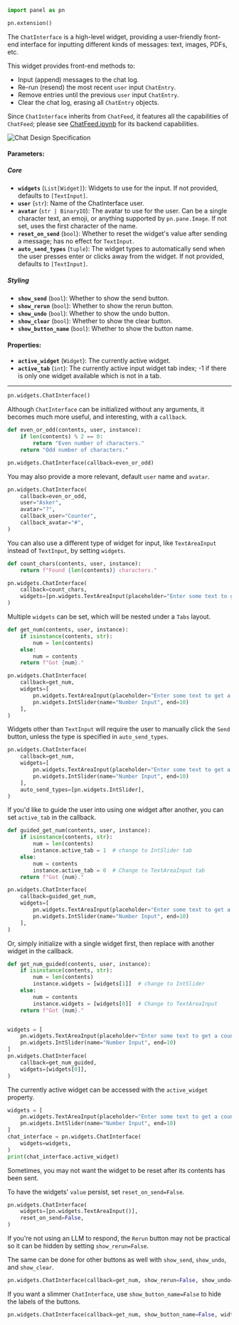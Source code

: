 ```python
import panel as pn

pn.extension()
```

The `ChatInterface` is a high-level widget, providing a user-friendly front-end interface for inputting different kinds of messages: text, images, PDFs, etc.

This widget provides front-end methods to:

- Input (append) messages to the chat log.
- Re-run (resend) the most recent `user` input `ChatEntry`.
- Remove entries until the previous `user` input `ChatEntry`.
- Clear the chat log, erasing all `ChatEntry` objects.

Since `ChatInterface` inherits from `ChatFeed`, it features all the capabilities of `ChatFeed`; please see [ChatFeed.ipynb](ChatFeed.ipynb) for its backend capabilities.

![Chat Design Specification](../../assets/ChatDesignSpecification.png)
#### Parameters:

##### Core

* **`widgets`** (`List[Widget]`): Widgets to use for the input. If not provided, defaults to `[TextInput]`.
* **`user`** (`str`): Name of the ChatInterface user.
* **`avatar`** (`str | BinaryIO`): The avatar to use for the user. Can be a single character text, an emoji, or anything supported by `pn.pane.Image`. If not set, uses the first character of the name.
* **`reset_on_send`** (`bool`): Whether to reset the widget's value after sending a message; has no effect for `TextInput`.
* **`auto_send_types`** (`tuple`): The widget types to automatically send when the user presses enter or clicks away from the widget. If not provided, defaults to `[TextInput]`.

##### Styling

* **`show_send`** (`bool`): Whether to show the send button.
* **`show_rerun`** (`bool`): Whether to show the rerun button.
* **`show_undo`** (`bool`): Whether to show the undo button.
* **`show_clear`** (`bool`): Whether to show the clear button.
* **`show_button_name`** (`bool`): Whether to show the button name.

#### Properties:

* **`active_widget`** (`Widget`): The currently active widget.
* **`active_tab`** (`int`): The currently active input widget tab index; -1 if there is only one widget available which is not in a tab.

___


```python
pn.widgets.ChatInterface()
```

Although `ChatInterface` can be initialized without any arguments, it becomes much more useful, and interesting, with a `callback`.


```python
def even_or_odd(contents, user, instance):
    if len(contents) % 2 == 0:
        return "Even number of characters."
    return "Odd number of characters."

pn.widgets.ChatInterface(callback=even_or_odd)
```

You may also provide a more relevant, default `user` name and `avatar`.


```python
pn.widgets.ChatInterface(
    callback=even_or_odd,
    user="Asker",
    avatar="?",
    callback_user="Counter",
    callback_avatar="#",
)
```

You can also use a different type of widget for input, like `TextAreaInput` instead of `TextInput`, by setting `widgets`.


```python
def count_chars(contents, user, instance):
    return f"Found {len(contents)} characters."

pn.widgets.ChatInterface(
    callback=count_chars,
    widgets=[pn.widgets.TextAreaInput(placeholder="Enter some text to get a count!")],
)
```

Multiple `widgets` can be set, which will be nested under a `Tabs` layout.


```python
def get_num(contents, user, instance):
    if isinstance(contents, str):
        num = len(contents)
    else:
        num = contents
    return f"Got {num}."

pn.widgets.ChatInterface(
    callback=get_num,
    widgets=[
        pn.widgets.TextAreaInput(placeholder="Enter some text to get a count!"),
        pn.widgets.IntSlider(name="Number Input", end=10)
    ],
)
```

Widgets other than `TextInput` will require the user to manually click the `Send` button, unless the type is specified in `auto_send_types`.


```python
pn.widgets.ChatInterface(
    callback=get_num,
    widgets=[
        pn.widgets.TextAreaInput(placeholder="Enter some text to get a count!"),
        pn.widgets.IntSlider(name="Number Input", end=10)
    ],
    auto_send_types=[pn.widgets.IntSlider],
)
```

If you'd like to guide the user into using one widget after another, you can set `active_tab` in the callback.


```python
def guided_get_num(contents, user, instance):
    if isinstance(contents, str):
        num = len(contents)
        instance.active_tab = 1  # change to IntSlider tab
    else:
        num = contents
        instance.active_tab = 0  # Change to TextAreaInput tab
    return f"Got {num}."

pn.widgets.ChatInterface(
    callback=guided_get_num,
    widgets=[
        pn.widgets.TextAreaInput(placeholder="Enter some text to get a count!"),
        pn.widgets.IntSlider(name="Number Input", end=10)
    ],
)
```

Or, simply initialize with a single widget first, then replace with another widget in the callback.


```python
def get_num_guided(contents, user, instance):
    if isinstance(contents, str):
        num = len(contents)
        instance.widgets = [widgets[1]]  # change to IntSlider
    else:
        num = contents
        instance.widgets = [widgets[0]]  # Change to TextAreaInput
    return f"Got {num}."


widgets = [
    pn.widgets.TextAreaInput(placeholder="Enter some text to get a count!"),
    pn.widgets.IntSlider(name="Number Input", end=10)
]
pn.widgets.ChatInterface(
    callback=get_num_guided,
    widgets=[widgets[0]],
)
```

The currently active widget can be accessed with the `active_widget` property.


```python
widgets = [
    pn.widgets.TextAreaInput(placeholder="Enter some text to get a count!"),
    pn.widgets.IntSlider(name="Number Input", end=10)
]
chat_interface = pn.widgets.ChatInterface(
    widgets=widgets,
)
print(chat_interface.active_widget)
```

Sometimes, you may not want the widget to be reset after its contents has been sent.

To have the widgets' `value` persist, set `reset_on_send=False`.


```python
pn.widgets.ChatInterface(
    widgets=[pn.widgets.TextAreaInput()],
    reset_on_send=False,
)
```

If you're not using an LLM to respond, the `Rerun` button may not be practical so it can be hidden by setting `show_rerun=False`.

The same can be done for other buttons as well with `show_send`, `show_undo`, and `show_clear`.


```python
pn.widgets.ChatInterface(callback=get_num, show_rerun=False, show_undo=False)
```

If you want a slimmer `ChatInterface`, use `show_button_name=False` to hide the labels of the buttons.


```python
pn.widgets.ChatInterface(callback=get_num, show_button_name=False, width=400)
```
